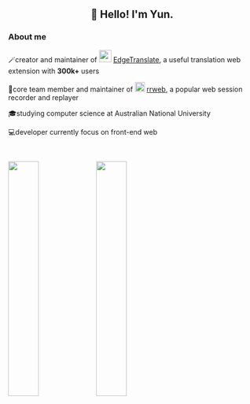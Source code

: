 <h2 align="center">👋 Hello! I'm Yun.</h2>

### About me

🪄creator and maintainer of <img width="25px" height="25x" src="https://avatars.githubusercontent.com/u/42639863?s=400&u=f2b7c16f418114f28880ad16b8b6d78f9cc6d7d9&v=4"> [EdgeTranslate](https://github.com/EdgeTranslate/EdgeTranslate), a useful translation web extension with **300k+** users

🎈core team member and maintainer of <img width="20px" height="20px" src="https://www.rrweb.io/favicon.png"> [rrweb](https://github.com/rrweb-io/rrweb), a popular web session recorder and replayer

🎓studying computer science at Australian National University

💻developer currently focus on front-end web

<br/>

<a href="https://githubtrends.io/wrapped/Mark-Fenng"><img align="left" width="35%" src="https://api.githubtrends.io/user/svg/Mark-Fenng/repos?time_range=one_year&theme=classic" /></a><a href="https://githubtrends.io/wrapped/Mark-Fenng"><img align="center" width="35%" src="https://api.githubtrends.io/user/svg/Mark-Fenng/langs?time_range=one_year&theme=classic" /></a>
